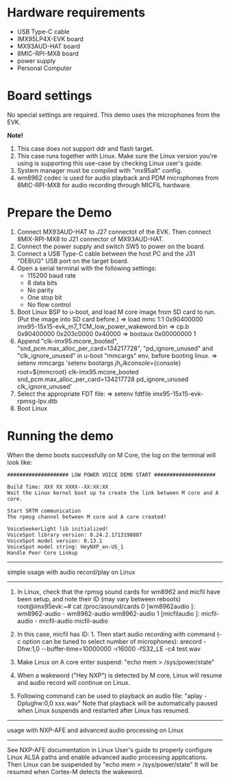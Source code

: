 Hardware requirements
=====================
- USB Type-C cable
- IMX95LP4X-EVK board
- MX93AUD-HAT board
- 8MIC-RPI-MX8 board
- power supply
- Personal Computer

Board settings
==============
No special settings are required. This demo uses the microphones from the EVK.

**Note!**
1.  This case does not support ddr and flash target.
2.  This case runs together with Linux. Make sure the Linux version you're using is supporting this use-case by checking Linux user's guide.
3.  System manager must be compiled with "mx95alt" config.
4.  wm8962 codec is used for audio playback and PDM microphones from 8MIC-RPI-MX8 for audio recording through MICFIL hardware.

Prepare the Demo
================
1.  Connect MX93AUD-HAT to J27 connectot of the EVK. Then connect 8MIX-RPI-MX8 to J21 connector of MX93AUD-HAT.
2.  Connect the power supply and switch SW5 to power on the board.
3.  Connect a USB Type-C cable between the host PC and the J31 "DEBUG" USB port on the target board.
4.  Open a serial terminal with the following settings:
    - 115200 baud rate
    - 8 data bits
    - No parity
    - One stop bit
    - No flow control
5.  Boot Linux BSP to u-boot, and load M core image from SD card to run. (Put the image into SD card before.)
    => load mmc 1:1 0x90400000 imx95-15x15-evk_m7_TCM_low_power_wakeword.bin
    => cp.b 0x90400000 0x203c0000 0x40000
    => bootaux 0x00000000 1
6.  Append "clk-imx95.mcore_booted", "snd_pcm.max_alloc_per_card=134217728", "pd_ignore_unused" and "clk_ignore_unused" in u-boot "mmcargs" env, before booting linux.
    => setenv mmcargs 'setenv bootargs ${jh_clk} console=${console} root=${mmcroot} clk-imx95.mcore_booted snd_pcm.max_alloc_per_card=134217728 pd_ignore_unused clk_ignore_unused'
7.  Select the appropriate FDT file:
    => setenv fdtfile imx95-15x15-evk-rpmsg-lpv.dtb
8.  Boot Linux

Running the demo
===============

When the demo boots successfully on M Core, the log on the terminal will look like:

	#################### LOW POWER VOICE DEMO START ####################

	Build Time: XXX XX XXXX--XX:XX:XX 
	Wait the Linux kernel boot up to create the link between M core and A core.

	Start SRTM communication
	The rpmsg channel between M core and A core created!

	VoiceSeekerLight lib initialized!
	VoiceSpot library version: 0.24.2.1713198807
	VoiceSpot model version: 0.13.1
	VoiceSpot model string: HeyNXP_en-US_1
	Handle Peer Core Linkup

******************
simple usage with audio record/play on Linux
******************


1. In Linux, check that the rpmsg sound cards for wm8962 and micfil have been setup, and note their ID (may vary between reboots)
    root@imx95evk:~# cat /proc/asound/cards
     0 [wm8962audio    ]: wm8962-audio - wm8962-audio
                          wm8962-audio
     1 [micfilaudio    ]: micfil-audio - micfil-audio
                          micfil-audio

2. In this case, micfil has ID: 1. Then start audio recording with command (-c option can be tuned to select number of microphones):
    arecord -Dhw:1,0 --buffer-time=10000000 -r16000 -fS32_LE -c4 test.wav

3. Make Linux on A core enter suspend:
    "echo mem > /sys/power/state"

4. When a wakeword ("Hey NXP") is detected by M core, Linux will resume and audio record will continue on Linux.

5. Following command can be used to playback an audio file:
      "aplay -Dplughw:0,0 xxx.wav"
   Note that playback will be automatically paused when Linux suspends and restarted after Linux has resumed.


******************
usage with NXP-AFE and advanced audio processing on Linux
******************
See NXP-AFE documentation in Linux User's guide to properly configure Linux ALSA paths and enable advanced audio processing applications.
Then Linux can be suspended by "echo mem > /sys/power/state"
It will be resumed when Cortex-M detects the wakeword.